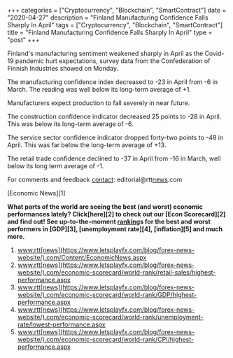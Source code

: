 +++
categories = ["Cryptocurrency", "Blockchain", "SmartContract"]
date = "2020-04-27"
description = "Finland Manufacturing Confidence Falls Sharply In April"
tags = ["Cryptocurrency", "Blockchain", "SmartContract"]
title = "Finland Manufacturing Confidence Falls Sharply In April"
type = "post"
+++

Finland's manufacturing sentiment weakened sharply in April as the
Covid-19 pandemic hurt expectations, survey data from the Confederation
of Finnish Industries showed on Monday.

The manufacturing confidence index decreased to -23 in April from -6 in
March. The reading was well below its long-term average of +1.

Manufacturers expect production to fall severely in near future.

The construction confidence indicator decreased 25 points to -28 in
April. This was below its long-term average of -6.

The service sector confidence indicator dropped forty-two points to -48
in April. This was far below the long-term average of +13.

The retail trade confidence declined to -37 in April from -16 in March,
well below its long term average of -1.

For comments and feedback [contact](https://www.playgroundfx.com/contact/): editorial@rtt[news](https://www.letsplayfx.com/blog/forex-news-website/).com

[Economic News][1]

 **What parts of the world are seeing the best (and worst) economic
performances lately? Click[here][2] to check out our [Econ Scorecard][2]
and find out! See up-to-the-moment [ranking](https://www.playgroundfx.com/blog/crypto-exchange-ranking/)s for the best and worst
performers in [GDP][3], [unemployment rate][4], [inflation][5] and much
more.**

   1. www.rtt[news](https://www.letsplayfx.com/blog/forex-news-website/).com/Content/EconomicNews.aspx
   2. www.rtt[news](https://www.letsplayfx.com/blog/forex-news-website/).com/economic-scorecard/world-rank/retail-sales/highest-performance.aspx
   3. www.rtt[news](https://www.letsplayfx.com/blog/forex-news-website/).com/economic-scorecard/world-rank/GDP/highest-performance.aspx
   4. www.rtt[news](https://www.letsplayfx.com/blog/forex-news-website/).com/economic-scorecard/world-rank/unemployment-rate/lowest-performance.aspx
   5. www.rtt[news](https://www.letsplayfx.com/blog/forex-news-website/).com/economic-scorecard/world-rank/CPI/highest-performance.aspx